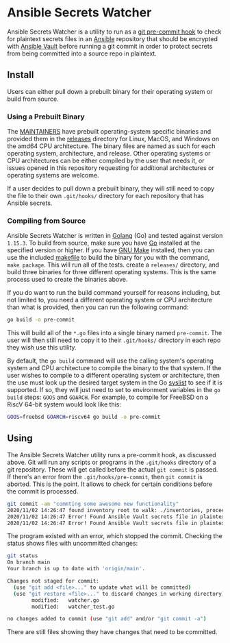 # Ansible Secrets Watcher

Ansible Secrets Watcher is a utility to run as a [git pre-commit hook](https://git-scm.com/docs/githooks#_pre_commit) to check for plaintext secrets files in an [Ansible](https://docs.ansible.com/) repository that should be encrypted with [Ansible Vault](https://docs.ansible.com/ansible/latest/cli/ansible-vault.html) before running a git commit in order to protect secrets from being committed into a source repo in plaintext.

## Install

Users can either pull down a prebuilt binary for their operating system or build from source.

### Using a Prebuilt Binary
 
The [MAINTAINERS](./MAINTAINERS.md) have prebuilt operating-system specific binaries and provided them in the [releases](./releases) directory for Linux, MacOS, and Windows on the amd64 CPU architecture. The binary files are named as such for each operating system, architecture, and release. Other operating systems or CPU architectures can be either compiled by the user that needs it, or issues opened in this repository requesting for additional architectures or operating systems are welcome.

If a user decides to pull down a prebuilt binary, they will still need to copy the file to their own ```.git/hooks/``` directory for each repository that has Ansible secrets.

### Compiling from Source

Ansible Secrets Watcher is written in [Golang](https://golang.org) (Go) and tested against version ```1.15.3```. To build from source, make sure you have [Go](https://golang.org/dl/) installed at the specified version or higher. If you have [GNU Make](https://www.gnu.org/software/make/) installed, then you can use the included [makefile](./makefile) to build the binary for you with the command, ```make package```. This will run all of the tests. create a ```releases/``` directory, and build three binaries for three different operating systems. This is the same process used to create the binaries above. 

If you do want to run the build command yourself for reasons including, but not limited to, you need a different operating system or CPU architecture than what is provided, then you can run the following command:

```sh
go build -o pre-commit
```

This will build all of the ```*.go``` files into a single binary named ```pre-commit```. The user will then still need to copy it to their ```.git/hooks/``` directory in each repo they wish use this utility. 

By default, the ```go build``` command will use the calling system's operating system and CPU architecture to compile the binary to the that system. If the user wishes to compile to a different operating system or architecture, then the use must look up the desired target system in the Go [syslist](https://github.com/golang/go/blob/master/src/go/build/syslist.go) to see if it is supported. If so, they will just need to set to environment variables in the ```go build``` steps: ```GOOS``` and ```GOARCH```. For example, to compile for FreeBSD on a RiscV 64-bit system would look like this:

```sh
GOOS=freebsd GOARCH=riscv64 go build -o pre-commit
```

## Using

The Ansible Secrets Watcher utility runs a pre-commit hook, as discussed above. Git will run any scripts or programs in the ```.git/hooks``` directory of a git repository. These will get called before the actual ```git commit``` is passed. If there's an error from the ```.git/hooks/pre-commit```, then ```git commit``` is aborted. This is the point. It allows to check for certain conditions before the commit is processed.

```sh
git commit -am "commting some awesome new functionality"
2020/11/02 14:26:47 found inventory root to walk: ./inventories, proceeding
2020/11/02 14:26:47 Error! Found Ansible Vault secrets file in plaintext during commit: inventories/development/secrets.yml. Please encrypt the file and reattempt to commit.
2020/11/02 14:26:47 Error! Found Ansible Vault secrets file in plaintext during commit: inventories/production/secrets.yml. Please encrypt the file and reattempt to commit.
```

The program existed with an error, which stopped the commit. Checking the status shows files with uncommitted changes:

```sh
git status
On branch main
Your branch is up to date with 'origin/main'.

Changes not staged for commit:
  (use "git add <file>..." to update what will be committed)
  (use "git restore <file>..." to discard changes in working directory)
        modified:   watcher.go
        modified:   watcher_test.go

no changes added to commit (use "git add" and/or "git commit -a")
```

There are still files showing they have changes that need to be committed.